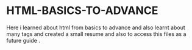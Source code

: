 # HTML-BASICS-TO-ADVANCE
Here i learned about html from basics to advance and also learnt about many tags and created a small resume 
and also to access this files as a future guide .
